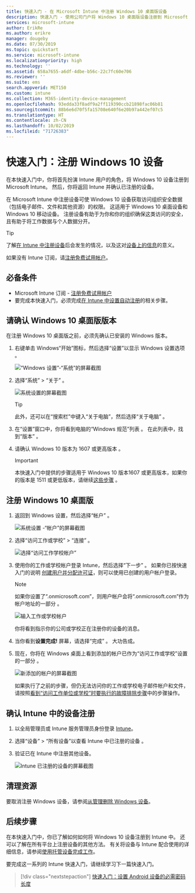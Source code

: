 ```yaml
---
title: 快速入门 - 在 Microsoft Intune 中注册 Windows 10 桌面版设备
description: 快速入门 - 使用公司门户将 Windows 10 桌面版设备注册到 Microsoft Intune。
services: microsoft-intune
author: ErikRe
ms.author: erikre
manager: dougeby
ms.date: 07/30/2019
ms.topic: quickstart
ms.service: microsoft-intune
ms.localizationpriority: high
ms.technology: ''
ms.assetid: 658a7655-a6df-4dbe-b56c-22c7fc60e706
ms.reviewer: ''
ms.suite: ems
search.appverid: MET150
ms.custom: intune
ms.collection: M365-identity-device-management
ms.openlocfilehash: 93edda33f8adf9a2ff119390ccb21898fac06b81
ms.sourcegitcommit: 88b6e6d70f5fa15708e640f6e20b97a442ef07c5
ms.translationtype: HT
ms.contentlocale: zh-CN
ms.lasthandoff: 10/02/2019
ms.locfileid: "71726383"
---
```

# <a name="quickstart-enroll-your-windows-10-device"></a>快速入门：注册 Windows 10 设备

在本快速入门中，你将首先扮演 Intune 用户的角色，将 Windows 10 设备注册到 Microsoft Intune。 然后，你将返回 Intune 并确认已注册的设备。

在 Microsoft Intune 中注册设备可使 Windows 10 设备获取访问组织安全数据（包括电子邮件、文件和其他资源）的权限。 这适用于 Windows 10 桌面设备和 Windows 10 移动设备。 注册设备有助于为你和你的组织确保这类访问的安全，且有助于将工作数据与个人数据分开。

> [!TIP]
> 了解[在 Intune 中注册设备](/intune-user-help/what-happens-if-you-install-the-company-portal-app-and-enroll-your-device-in-intune-windows)后会发生的情况，以及这对[设备上的信息](/intune-user-help/what-info-can-your-company-see-when-you-enroll-your-device-in-intune)的意义。

如果没有 Intune 订阅，请[注册免费试用帐户](../fundamentals/free-trial-sign-up.md)。

## <a name="prerequisites"></a>必备条件

- Microsoft Intune 订阅 - [注册免费试用帐户](../fundamentals/free-trial-sign-up.md)
- 要完成本快速入门，必须完成[在 Intune 中设置自动注册](quickstart-setup-auto-enrollment.md)的相关步骤。

## <a name="confirm-your-windows-10-desktop-version"></a>请确认 Windows 10 桌面版版本

在注册 Windows 10 桌面版之前，必须先确认已安装的 Windows 版本。

1. 右键单击 Windows“开始”图标，然后选择“设置”以显示 Windows 设置选项   。

   ![“Windows 设置”-“系统”的屏幕截图](./media/quickstart-enroll-windows-device/quickstart-enroll-windows-device-01.png)

2. 选择“系统” > “关于”   。 

   ![系统设置的屏幕截图](./media/quickstart-enroll-windows-device/quickstart-enroll-windows-device-02.png)

    > [!TIP]
    > 此外，还可以在“搜索栏”中键入“关于电脑”，然后选择“关于电脑”   。

3. 在“设置”窗口中，你将看到电脑的“Windows 规范”列表   。 在此列表中，找到“版本”  。

4. 请确认 Windows 10 版本为 1607 或更高版本   。

    > [!IMPORTANT]
    > 本快速入门中提供的步骤适用于 Windows 10 版本1607 或更高版本，如果你的版本是 1511 或更低版本，请继续[这些步骤](/intune-user-help/enroll-windows-10-device)   。  

## <a name="enroll-windows-10-desktop"></a>注册 Windows 10 桌面版

1. 返回到 Windows 设置，然后选择“帐户”  。

   ![系统设置 -“帐户”的屏幕截图](./media/quickstart-enroll-windows-device/quickstart-enroll-windows-device-03.png)

2. 选择“访问工作或学校” > “连接”   。

    ![选择“访问工作学校帐户”](./media/quickstart-enroll-windows-device/quickstart-enroll-windows-device-04.png)

3. 使用你的工作或学校帐户登录 Intune，然后选择“下一步”  。 如果你已按快速入门的说明 [创建用户并分配许可证](../fundamentals/quickstart-create-user.md)，则可以使用已创建的用户帐户登录。

    > [!NOTE]
    > 如果你设置了“.onmicrosoft.com”，则用户帐户会将“.onmicrosoft.com”作为帐户地址的一部分  。 

   ![输入工作或学校帐户](./media/quickstart-enroll-windows-device/quickstart-enroll-windows-device-05.png)

    你将看到指示你的公司或学校正在注册你的设备的消息。

4. 当你看到**设置完成!** 屏幕，请选择“完成”  。 大功告成。

5. 现在，你将在 Windows 桌面上看到添加的帐户已作为“访问工作或学校”设置的一部分  。

   ![新添加的帐户的屏幕截图](./media/quickstart-enroll-windows-device/quickstart-enroll-windows-device-06.png)

    如果执行了之前的步骤，但仍无法访问你的工作或学校电子邮件帐户和文件，请按照[看到“访问工作单位或学校”时要执行的故障排除步骤](/intune-user-help/troubleshoot-your-windows-10-device-windows#troubleshooting-steps-to-follow-if-you-see-access-work-or-school)中的步骤操作。

## <a name="confirm-your-device-enrollment-in-intune"></a>确认 Intune 中的设备注册

1. 以全局管理员或 Intune 服务管理员身份登录 [Intune](https://aka.ms/intuneportal)。
2. 选择“设备” > “所有设备”以查看 Intune 中已注册的设备   。
3. 验证已在 Intune 中注册其他设备。

   ![Intune 已注册的设备的屏幕截图](./media/quickstart-enroll-windows-device/quickstart-enroll-windows-device-07.png)

## <a name="clean-up-resources"></a>清理资源

要取消注册 Windows 设备，请参阅[从管理删除 Windows 设备](/intune-user-help/unenroll-your-device-from-intune-windows)。

## <a name="next-steps"></a>后续步骤

在本快速入门中，你已了解如何如何将 Windows 10 设备注册到 Intune 中。 还可以了解在所有平台上注册设备的其他方法。 有关将设备与 Intune 配合使用的详细信息，请参阅[使用托管设备完成工作](/intune-user-help/use-managed-devices-to-get-work-done)。

要完成这一系列的 Intune 快速入门，请继续学习下一篇快速入门。

> [!div class="nextstepaction"]
> [快速入门：设置 Android 设备的必需密码长度](../quickstart-set-password-length-android.md)
